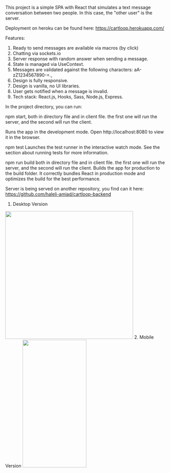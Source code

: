 This project is a simple SPA with React that simulates a text message conversation between two people.
In this case, the "other user" is the server.

Deployment on heroku can be found here: https://cartloop.herokuapp.com/

Features:

1. Ready to send messages are available via macros (by click)
2. Chatting via sockets.io
3. Server response with random answer when sending a message.
4. State is managed via UseContext.
5. Messages are validated against the following characters: aA-zZ1234567890-=.,
6. Design is fully responsive.
8. Design is vanilla, no UI libraries.
8. User gets notified when a message is invalid.
9. Tech stack: React.js, Hooks, Sass, Node.js, Express.

In the project directory, you can run:

npm start, both in directory file and in client file.
the first one will run the server, and the second will run the client.

Runs the app in the development mode.
Open http://localhost:8080 to view it in the browser.

npm test
Launches the test runner in the interactive watch mode.
See the section about running tests for more information.

npm run build 
both in directory file and in client file.
the first one will run the server, and the second will run the client.
Builds the app for production to the build folder.
It correctly bundles React in production mode and optimizes the build for the best performance.

Server is being served on another repository, you find can it here: https://github.com/haleli-amiad/cartloop-backend

1. Desktop Version
<img src="https://res.cloudinary.com/dksmeovlj/image/upload/v1639425500/%D7%A6%D7%99%D7%9C%D7%95%D7%9D_%D7%9E%D7%A1%D7%9A_2021-12-13_%D7%91-20.53.11_g2lnrv.png" width="400" />
2. Mobile Version
<img src="https://res.cloudinary.com/dksmeovlj/image/upload/v1639425506/%D7%A6%D7%99%D7%9C%D7%95%D7%9D_%D7%9E%D7%A1%D7%9A_2021-12-13_%D7%91-20.53.24_vnqi1t.png" width="200" height="400" />
